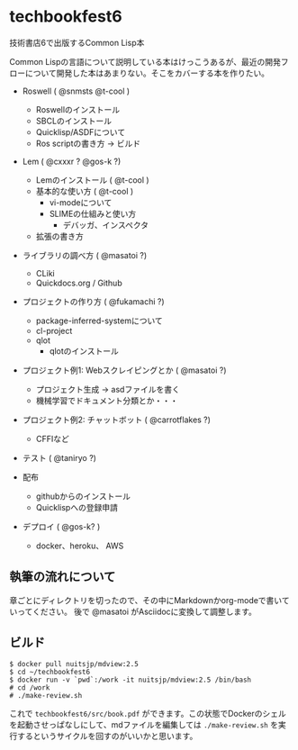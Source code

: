 # techbookfest6
技術書店6で出版するCommon Lisp本

Common Lispの言語について説明している本はけっこうあるが、最近の開発フローについて開発した本はあまりない。そこをカバーする本を作りたい。

- Roswell ( @snmsts @t-cool )
  - Roswellのインストール
  - SBCLのインストール
  - Quicklisp/ASDFについて
  - Ros scriptの書き方 -> ビルド

- Lem ( @cxxxr ? @gos-k ?)
  - Lemのインストール ( @t-cool )
  - 基本的な使い方 ( @t-cool )
    - vi-modeについて
    - SLIMEの仕組みと使い方
      - デバッガ、インスペクタ
  - 拡張の書き方

- ライブラリの調べ方 ( @masatoi ?)
  - CLiki
  - Quickdocs.org / Github

- プロジェクトの作り方 ( @fukamachi ?)
  - package-inferred-systemについて
  - cl-project
  - qlot
    - qlotのインストール

- プロジェクト例1: Webスクレイピングとか ( @masatoi ?)
  - プロジェクト生成 -> asdファイルを書く
  - 機械学習でドキュメント分類とか・・・

- プロジェクト例2: チャットボット ( @carrotflakes ?)
  - CFFIなど

- テスト ( @taniryo ?)

- 配布
  - githubからのインストール
  - Quicklispへの登録申請

- デプロイ ( @gos-k? )
  - docker、heroku、 AWS

## 執筆の流れについて

章ごとにディレクトリを切ったので、その中にMarkdownかorg-modeで書いていってください。
後で @masatoi がAsciidocに変換して調整します。


## ビルド
```
$ docker pull nuitsjp/mdview:2.5
$ cd ~/techbookfest6
$ docker run -v `pwd`:/work -it nuitsjp/mdview:2.5 /bin/bash
# cd /work
# ./make-review.sh
```
これで `techbookfest6/src/book.pdf` ができます。この状態でDockerのシェルを起動させっぱなしにして、mdファイルを編集しては `./make-review.sh` を実行するというサイクルを回すのがいいかと思います。
